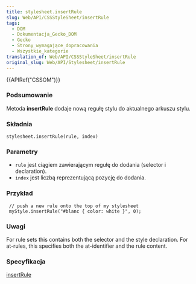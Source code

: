 ```yaml
---
title: stylesheet.insertRule
slug: Web/API/CSSStyleSheet/insertRule
tags:
  - DOM
  - Dokumentacja_Gecko_DOM
  - Gecko
  - Strony_wymagające_dopracowania
  - Wszystkie_kategorie
translation_of: Web/API/CSSStyleSheet/insertRule
original_slug: Web/API/Stylesheet/insertRule
---
```

{{APIRef("CSSOM")}}

### Podsumowanie

Metoda **insertRule** dodaje nową regułę stylu do aktualnego arkuszu stylu.

### Składnia

    stylesheet.insertRule(rule, index)

### Parametry

- `rule` jest ciągiem zawierającym regułę do dodania (selector i declaration).
- `index` jest liczbą reprezentującą pozycję do dodania.

### Przykład

     // push a new rule onto the top of my stylesheet
     myStyle.insertRule("#blanc { color: white }", 0);

### Uwagi

For rule sets this contains both the selector and the style declaration. For at-rules, this specifies both the at-identifier and the rule content.

### Specyfikacja

[insertRule ](http://www.w3.org/TR/2000/REC-DOM-Level-2-Style-20001113/css.html#CSS-CSSStyleSheet-insertRule)
